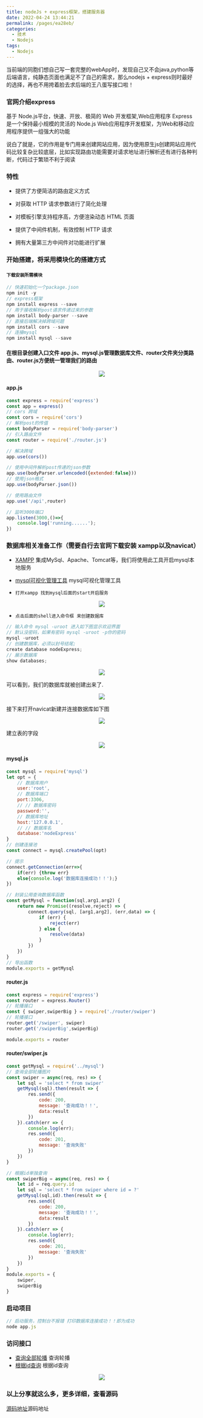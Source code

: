 ```yaml
---
title: nodeJs + express框架，搭建服务器
date: 2022-04-24 13:44:21
permalink: /pages/ea28eb/
categories:
  - 技术
  - Nodejs
tags:
  - Nodejs
---
```


当前端的同胞们想自己写一套完整的webApp时，发现自己又不会java,python等后端语言，纯静态页面也满足不了自己的需求，那么nodejs + express则时最好的选择，再也不用挎着脸去求后端的王八蛋写接口啦！

<!-- more -->

### 官网介绍express
<p>基于 Node.js平台，快速、开放、极简的 Web 开发框架,Web应用程序 Express 是一个保持最小规模的灵活的 Node.js Web应用程序开发框架，为Web和移动应用程序提供一组强大的功能</p>
<p>说白了就是，它的作用是专门用来创建网站应用，因为使用原生js创建网站应用代码比较复杂比较底层，比如实现路由功能需要对请求地址进行解析还有进行各种判断，代码过于繁琐不利于阅读</p>

### 特性
* 提供了方便简洁的路由定义方式

* 对获取 HTTP 请求参数进行了简化处理

* 对模板引擎支持程序高，方便渲染动态 HTML 页面

* 提供了中间件机制，有效控制 HTTP 请求

* 拥有大量第三方中间件对功能进行扩展

### 开始搭建，将采用模块化的搭建方式

#### `下载安装所需模块`
```js
// 快速初始化一个package.json
npm init -y
// express框架
npm install express --save
// 用于接收解析post请求传递过来的参数
npm install body-parser --save
// 直接后端解决掉跨域问题
npm install cors --save
// 连接mysql
npm install mysql --save
``` 

#### 在根目录创建入口文件 app.js、mysql.js管理数据库文件、router文件夹分类路由、router.js方便统一管理我们的路由
<p align="center"><img src="https://huazizhanye.oss-cn-beijing.aliyuncs.com/blogs/images/initExpress.png"/></p>

#### app.js
```js
const express = require('express')
const app = express()
// cors 跨域
const cors = require('cors')
// 解析post的传值
const bodyParser = require('body-parser')
// 引入路由文件
const router = require('./router.js')

// 解决跨域
app.use(cors())

// 使用中间件解析post传递的json参数
app.use(bodyParser.urlencoded({extended:false}))
// 使用json格式
app.use(bodyParser.json())

// 使用路由文件
app.use('/api',router)

// 监听3000端口
app.listen(3000,()=>{
    console.log('running......');
})
``` 
### 数据库相关准备工作（需要自行去官网下载安装 xampp以及navicat）
* [XAMPP](https://www.apachefriends.org/index.html) 集成MySql、Apache、Tomcat等，我们将使用此工具开启mysql本地服务
* [mysql可视化管理工具](https://www.navicat.com.cn/download/navicat-premium) mysql可视化管理工具

* `打开xampp 找到mysql后面的start开启服务`

<p align="center"><img src="https://huazizhanye.oss-cn-beijing.aliyuncs.com/blogs/images/xamppUse.png"/></p>

* `点击后面的shell进入命令框 来创建数据库`

```js
// 输入命令 mysql -uroot 进入如下图显示欢迎界面
// 默认没密码，如果有密码 mysql -uroot -p你的密码
mysql -uroot
// 创建数据库，必须以封号结尾;
create database nodeExpress;
// 展示数据库
show databases;
```

<p align="center"><img src="https://huazizhanye.oss-cn-beijing.aliyuncs.com/blogs/images/mysqlwelcome.png"/></p>

可以看到，我们的数据库就被创建出来了.
<p align="center"><img src="https://huazizhanye.oss-cn-beijing.aliyuncs.com/blogs/images/createnodeExpress.png"/></p>

接下来打开navicat新建并连接数据库如下图
<p align="center"><img src="https://huazizhanye.oss-cn-beijing.aliyuncs.com/blogs/images/linknavicat.jpg"/></p>

建立表的字段
<p align="center"><img src="https://huazizhanye.oss-cn-beijing.aliyuncs.com/blogs/images/%E5%88%9B%E5%BB%BA%E8%A1%A8.jpg"/></p>

#### mysql.js
```js
const mysql = require('mysql')
let opt = {
    // 数据库用户
    user:'root',
    // 数据库端口
    port:3306,
    // // 数据库密码
    password:'',
    // 数据库地址
    host:'127.0.0.1',
    // // 数据库名
    database:'nodeExpress'
}
// 创建连接池
const connect = mysql.createPool(opt)

// 提示
connect.getConnection(err=>{
    if(err) {throw err}
    else{console.log('数据库连接成功！！');}
})

// 封装公用查询数据库函数
const getMysql = function(sql,arg1,arg2) {
    return new Promise((resolve,reject) => {
        connect.query(sql, [arg1,arg2], (err,data) => {
            if (err) {
                reject(err)
            } else {
                resolve(data)
            }
        })
    })
}
// 导出函数
module.exports = getMysql
``` 

#### router.js
```js
const express = require('express')
const router = express.Router()
// 轮播接口
const { swiper,swiperBig } = require('./router/swiper')
// 轮播接口
router.get('/swiper', swiper)
router.get('/swiperBig',swiperBig)

module.exports = router
``` 

#### router/swiper.js
```js
const getMysql = require('../mysql')
// 查询全部轮播图片
const swiper = async(req, res) => {
    let sql = 'select * from swiper'
    getMysql(sql).then(result => {
        res.send({
            code: 200,
            message: '查询成功！！',
            data:result
        })
    }).catch(err => {
        console.log(err);
        res.send({
            code: 201,
            message: '查询失败'
        })
    })
}

// 根据id单独查询
const swiperBig = async(req, res) => {
    let id = req.query.id
    let sql = 'select * from swiper where id = ?'
    getMysql(sql,id).then(result => {
        res.send({
            code: 200,
            message: '查询成功！！',
            data:result
        })
    }).catch(err => {
        console.log(err);
        res.send({
            code: 201,
            message: '查询失败'
        })
    })
}
module.exports = {
    swiper,
    swiperBig
}
``` 
### 启动项目
``` js
// 启动服务，控制台不报错 打印数据库连接成功！！即为成功
node app.js
``` 

### 访问接口
* [查询全部轮播](https://www.apachefriends.org/index.html) 查询轮播
* [根据id查询](http://127.0.0.1:3000/api/swiperBig?id=2) 根据id查询

<p align="center"><img src="https://huazizhanye.oss-cn-beijing.aliyuncs.com/blogs/images/%E5%9C%B0%E5%9D%80.png"/></p>

### 以上分享就这么多，更多详细，查看源码
[源码地址](https://github.com/huazizhanyes/node_express)源码地址